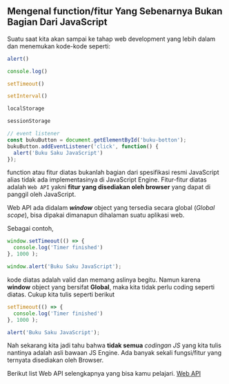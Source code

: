 
## Mengenal function/fitur Yang Sebenarnya Bukan Bagian Dari JavaScript

Suatu saat kita akan sampai ke tahap web development yang lebih dalam dan menemukan kode-kode seperti:

```javascript
alert()

console.log()

setTimeout()

setInterval()

localStorage

sessionStorage

// event listener
const bukuButton = document.getElementById('buku-botton');
bukuButton.addEventListener('click', function() {
  alert('Buku Saku JavaScript')
});

```
function atau fitur diatas bukanlah bagian dari spesifikasi resmi JavaScript alias tidak ada implementasinya di JavaScript Engine. Fitur-fitur diatas adalah ```Web API``` yakni **fitur yang disediakan oleh browser** yang dapat di panggil oleh JavaScript.

Web API ada didalam _**window**_ object yang tersedia secara global (_Global scope_), bisa dipakai dimanapun dihalaman suatu aplikasi web.

Sebagai contoh,

```javascript
window.setTimeout(() => {
  console.log('Timer finished')
}, 1000 );

window.alert('Buku Saku JavaScript');
```
kode diatas adalah valid dan memang aslinya begitu. Namun karena **window** object yang bersifat **Global**, maka kita tidak perlu coding seperti diatas. Cukup kita tulis seperti berikut

```javascript
setTimeout(() => {
  console.log('Timer finished')
}, 1000 );

alert('Buku Saku JavaScript');
```

Nah sekarang kita jadi tahu bahwa **tidak semua** _codingan JS_ yang kita tulis nantinya adalah asli bawaan JS Engine. Ada banyak sekali fungsi/fitur yang ternyata disediakan oleh Browser.

Berikut list Web API selengkapnya yang bisa kamu pelajari. [Web API](https://developer.mozilla.org/en-US/docs/Web/API)

